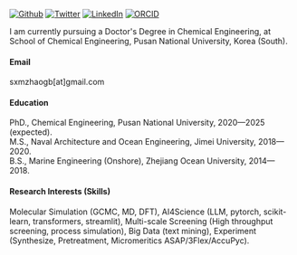 

[![Github](https://img.shields.io/badge/sxm13-github-blue?logo=github)](https://github.com/sxm13)
[![Twitter](https://img.shields.io/badge/Twitter-@Guobin_Zhao-blue?logo=twitter)](https://twitter.com/Guobin_Zhao)
[![LinkedIn](https://img.shields.io/badge/LinkedIn-guobin--zhao--427818256-blue?logo=linkedin)](https://www.linkedin.com/in/guobin-zhao-427818256)
[![ORCID](https://img.shields.io/badge/ORCID-0000--0002--7728--4211-a6ce39?logo=orcid&logoColor=white)](https://orcid.org/0000-0002-7728-4211)
                
I am currently pursuing a Doctor's Degree in Chemical Engineering, at School of Chemical Engineering, Pusan National University, Korea (South).

#### Email
sxmzhaogb[at]gmail.com

#### Education
PhD., Chemical Engineering, Pusan National University, 2020—2025 (expected).\
M.S., Naval Architecture and Ocean Engineering, Jimei University, 2018—2020.\
B.S., Marine Engineering (Onshore), Zhejiang Ocean University, 2014—2018.

#### Research Interests (Skills)
Molecular Simulation (GCMC, MD, DFT), AI4Science (LLM, pytorch, scikit-learn, transformers, streamlit), Multi-scale Screening (High throughput screening, process simulation), Big Data (text mining), Experiment (Synthesize, Pretreatment, Micromeritics ASAP/3Flex/AccuPyc).

